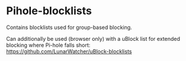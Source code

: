 # Pihole-blocklists

Contains blocklists used for group-based blocking.

Can additionally be used (browser only) with a uBlock list for extended blocking where Pi-hole falls short: https://github.com/LunarWatcher/uBlock-blocklists
